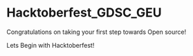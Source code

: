 # Hacktoberfest_GDSC_GEU
Congratulations on taking your first step towards Open source!

Lets Begin with Hacktoberfest!
